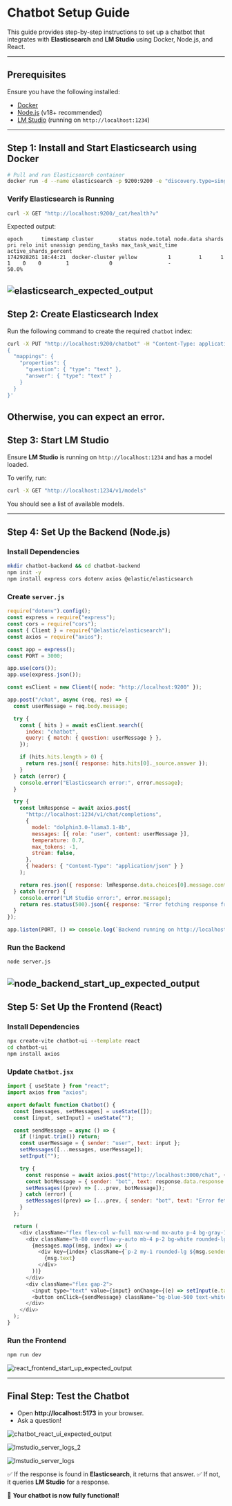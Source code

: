 # Chatbot Setup Guide

This guide provides step-by-step instructions to set up a chatbot that integrates with **Elasticsearch** and **LM Studio** using Docker, Node.js, and React.

---

## **Prerequisites**
Ensure you have the following installed:
- [Docker](https://docs.docker.com/get-docker/)
- [Node.js](https://nodejs.org/) (v18+ recommended)
- [LM Studio](https://lmstudio.ai/) (running on `http://localhost:1234`)

---

## **Step 1: Install and Start Elasticsearch using Docker**

```sh
# Pull and run Elasticsearch container
docker run -d --name elasticsearch -p 9200:9200 -e "discovery.type=single-node" -e "xpack.security.enabled=false" elasticsearch:8.11.3
```

### **Verify Elasticsearch is Running**
```sh
curl -X GET "http://localhost:9200/_cat/health?v"
```
Expected output:
```
epoch      timestamp cluster        status node.total node.data shards pri relo init unassign pending_tasks max_task_wait_time active_shards_percent
1742928261 18:44:21  docker-cluster yellow          1         1      1   1    0    0        1             0                  -                 50.0%
```
![elasticsearch_expected_output](assets/elasticsearch_start_up.png)
---

## **Step 2: Create Elasticsearch Index**
Run the following command to create the required `chatbot` index:

```sh
curl -X PUT "http://localhost:9200/chatbot" -H "Content-Type: application/json" -d '
{
  "mappings": {
    "properties": {
      "question": { "type": "text" },
      "answer": { "type": "text" }
    }
  }
}'
```
Otherwise, you can expect an error.
---

## **Step 3: Start LM Studio**
Ensure **LM Studio** is running on `http://localhost:1234` and has a model loaded.

To verify, run:
```sh
curl -X GET "http://localhost:1234/v1/models"
```
You should see a list of available models.

---

## **Step 4: Set Up the Backend (Node.js)**

### **Install Dependencies**
```sh
mkdir chatbot-backend && cd chatbot-backend
npm init -y
npm install express cors dotenv axios @elastic/elasticsearch
```

### **Create `server.js`**
```javascript
require("dotenv").config();
const express = require("express");
const cors = require("cors");
const { Client } = require("@elastic/elasticsearch");
const axios = require("axios");

const app = express();
const PORT = 3000;

app.use(cors());
app.use(express.json());

const esClient = new Client({ node: "http://localhost:9200" });

app.post("/chat", async (req, res) => {
  const userMessage = req.body.message;

  try {
    const { hits } = await esClient.search({
      index: "chatbot",
      query: { match: { question: userMessage } },
    });

    if (hits.hits.length > 0) {
      return res.json({ response: hits.hits[0]._source.answer });
    }
  } catch (error) {
    console.error("Elasticsearch error:", error.message);
  }

  try {
    const lmResponse = await axios.post(
      "http://localhost:1234/v1/chat/completions",
      {
        model: "dolphin3.0-llama3.1-8b",
        messages: [{ role: "user", content: userMessage }],
        temperature: 0.7,
        max_tokens: -1,
        stream: false,
      },
      { headers: { "Content-Type": "application/json" } }
    );

    return res.json({ response: lmResponse.data.choices[0].message.content });
  } catch (error) {
    console.error("LM Studio error:", error.message);
    return res.status(500).json({ response: "Error fetching response from LM Studio" });
  }
});

app.listen(PORT, () => console.log(`Backend running on http://localhost:${PORT}`));
```

### **Run the Backend**
```sh
node server.js
```
![node_backend_start_up_expected_output](assets/backend_server_start_up.png)
---

## **Step 5: Set Up the Frontend (React)**

### **Install Dependencies**
```sh
npx create-vite chatbot-ui --template react
cd chatbot-ui
npm install axios
```

### **Update `Chatbot.jsx`**
```javascript
import { useState } from "react";
import axios from "axios";

export default function Chatbot() {
  const [messages, setMessages] = useState([]);
  const [input, setInput] = useState("");

  const sendMessage = async () => {
    if (!input.trim()) return;
    const userMessage = { sender: "user", text: input };
    setMessages([...messages, userMessage]);
    setInput("");

    try {
      const response = await axios.post("http://localhost:3000/chat", { message: input });
      const botMessage = { sender: "bot", text: response.data.response };
      setMessages((prev) => [...prev, botMessage]);
    } catch (error) {
      setMessages((prev) => [...prev, { sender: "bot", text: "Error fetching response" }]);
    }
  };

  return (
    <div className="flex flex-col w-full max-w-md mx-auto p-4 bg-gray-100 rounded-xl shadow-lg">
      <div className="h-80 overflow-y-auto mb-4 p-2 bg-white rounded-lg">
        {messages.map((msg, index) => (
          <div key={index} className={`p-2 my-1 rounded-lg ${msg.sender === "user" ? "bg-blue-500 text-white self-end" : "bg-gray-300 text-black self-start"}`}>
            {msg.text}
          </div>
        ))}
      </div>
      <div className="flex gap-2">
        <input type="text" value={input} onChange={(e) => setInput(e.target.value)} placeholder="Ask me anything..." className="flex-1 p-2 border rounded-lg" />
        <button onClick={sendMessage} className="bg-blue-500 text-white p-2 rounded-lg">Send</button>
      </div>
    </div>
  );
}
```

### **Run the Frontend**
```sh
npm run dev
```

![react_frontend_start_up_expected_output](assets/react_frontend_start_up.png)

---

## **Final Step: Test the Chatbot**
- Open **http://localhost:5173** in your browser.
- Ask a question!

![chatbot_react_ui_expected_output](assets/chatbot_react_ui_expected_output.png)

![lmstudio_server_logs_2](assets/lmstudio_server_logs_2.png)

![lmstudio_server_logs](assets/lmstudio_server_logs.png)

✅ If the response is found in **Elasticsearch**, it returns that answer.
✅ If not, it queries **LM Studio** for a response.

🚀 **Your chatbot is now fully functional!**

